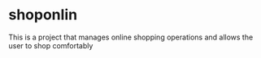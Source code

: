 # shoponlin
This is a project that manages online shopping operations and allows the user to shop comfortably
